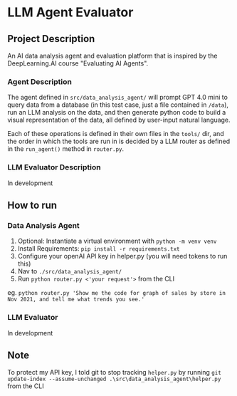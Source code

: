 # LLM Agent Evaluator 

## Project Description
An AI data analysis agent and evaluation platform that is inspired by the DeepLearning.AI course "Evaluating AI Agents".

### Agent Description
The agent defined in `src/data_analysis_agent/` will prompt GPT 4.0 mini to query data from a database (in this test case, just a file contained in `/data`), run an LLM analysis on the data, and then generate python code to build a visual representation of the data, all defined by user-input natural language.

Each of these operations is defined in their own files in the `tools/` dir, and the order in which the tools are run in is decided by a LLM router as defined in the `run_agent()` method in `router.py`.

### LLM Evaluator Description
In development

## How to run 
### Data Analysis Agent
 1) Optional: Instantiate a virtual environment with `python -m venv venv`
 2) Install Requirements: `pip install -r requirements.txt`
 3) Configure your openAI API key in helper.py (you will need tokens to run this)
 3) Nav to `./src/data_analysis_agent/`
 4) Run `python router.py <'your request'>` from the CLI

 eg. `python router.py 'Show me the code for graph of sales by store in Nov 2021, and tell me what trends you see.'`

### LLM Evaluator
In development

## Note
To protect my API key, I told git to stop tracking `helper.py` by running `git update-index --assume-unchanged .\src\data_analysis_agent\helper.py` from the CLI
